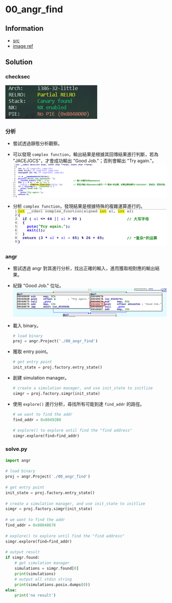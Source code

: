# 00_angr_find

## Information

- [src](https://github.com/jakespringer/angr_ctf)
- [image ref](https://bbs.kanxue.com/thread-264878.htm)

## Solution

### checksec 
![](image/1.png)

### 分析

- 嘗試透過靜態分析觀察。

- 可以發現 `complex function`，輸出結果是根據其回傳結果進行判斷，若為 "JACEJGCS"，才會成功輸出 "Good Job."；否則會輸出 "Try again."。
    ![](image/2.jpg)

- 分析 `complex function`，發現結果是根據特殊的複雜運算進行的。
    ![](image/3.jpg)

### angr

- 嘗試透過 angr 對其進行分析，找出正確的輸入，進而獲取相對應的輸出結果。

- 紀錄 "Good Job." 位址。
    ![](image/4.jpg)

- 載入 binary。
    ```py
    # load binary
    proj = angr.Project('./00_angr_find')
    ```

- 獲取 entry point。
    ```py
    # get entry point
    init_state = proj.factory.entry_state()
    ```

- 創建 simulation manager。
    ```py
    # create a simulation manager, and use init_state to initlize
    simgr = proj.factory.simgr(init_state)
    ```

- 使用 `explore()` 進行分析，尋找所有可能到達 `find_addr` 的路徑。
    ```py
    # we want to find the addr
    find_addr = 0x80492B0

    # explore() to explore until find the "find address"
    simgr.explore(find=find_addr)
    ```
### solve.py
```py
import angr

# load binary
proj = angr.Project('./00_angr_find')

# get entry point
init_state = proj.factory.entry_state()

# create a simulation manager, and use init_state to initlize
simgr = proj.factory.simgr(init_state)

# we want to find the addr
find_addr = 0x08048678 

# explore() to explore until find the "find address"
simgr.explore(find=find_addr)

# output result
if simgr.found:
    # get simulation manager 
    simulations = simgr.found[0]
    print(simulations)
    # output all stdin string
    print(simulations.posix.dumps(0))
else:
    print('no result')
```